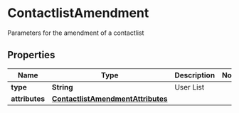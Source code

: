 

# ContactlistAmendment

Parameters for the amendment of a contactlist

## Properties

| Name | Type | Description | Notes |
|------------ | ------------- | ------------- | -------------|
|**type** | **String** | User List |  |
|**attributes** | [**ContactlistAmendmentAttributes**](ContactlistAmendmentAttributes.md) |  |  |




